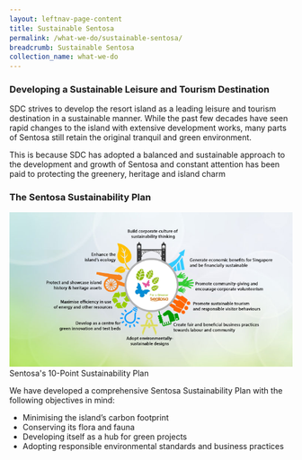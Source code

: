```yaml
---
layout: leftnav-page-content
title: Sustainable Sentosa
permalink: /what-we-do/sustainable-sentosa/
breadcrumb: Sustainable Sentosa
collection_name: what-we-do
---
```


### **Developing a Sustainable Leisure and Tourism Destination**
SDC strives to develop the resort island as a leading leisure and tourism destination in a sustainable manner. While the past few decades have seen rapid changes to the island with extensive development works, many parts of Sentosa still retain the original tranquil and green environment.

This is because SDC has adopted a balanced and sustainable approach to the development and growth of Sentosa and constant attention has been paid to protecting the greenery, heritage and island charm

### **The Sentosa Sustainability Plan**
<div class="row">
	<div class="col is-6">
		<figure style="margin:0;">
			<img src="/images/what-we-do/sustainable-sentosa/sustain-plan.png" alt="Sentosa's 10-Point Sustainability Plan"/>
			<figcaption>Sentosa's 10-Point Sustainability Plan</figcaption>
		</figure>
	</div>
	<div class="col is-6">
        <p>We have developed a comprehensive Sentosa Sustainability Plan with the following objectives in mind:
            <ul>
                <li>Minimising the island’s carbon footprint</li>
                <li>Conserving its flora and fauna</li>
                <li>Developing itself as a hub for green projects</li>
                <li>Adopting responsible environmental standards and business practices</li>
            </ul>
		</p>
	</div>
</div>
